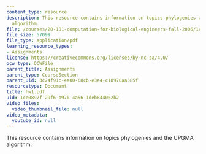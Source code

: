 ```yaml
---
content_type: resource
description: This resource contains information on topics phylogenies and the UPGMA
  algorithm.
file: /courses/20-181-computation-for-biological-engineers-fall-2006/1ce0897f29f6b9704a561deb844062b2_hw1.pdf
file_size: 57099
file_type: application/pdf
learning_resource_types:
- Assignments
license: https://creativecommons.org/licenses/by-nc-sa/4.0/
ocw_type: OCWFile
parent_title: Assignments
parent_type: CourseSection
parent_uid: 3c24f91c-4a00-68cb-e3e4-c18970aa385f
resourcetype: Document
title: hw1.pdf
uid: 1ce0897f-29f6-b970-4a56-1deb844062b2
video_files:
  video_thumbnail_file: null
video_metadata:
  youtube_id: null
---
```

This resource contains information on topics phylogenies and the UPGMA algorithm.